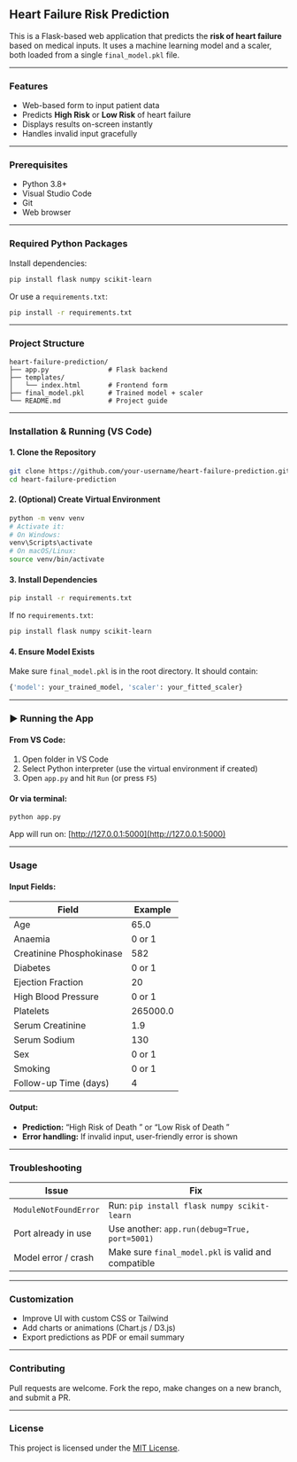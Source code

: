 ##  Heart Failure Risk Prediction

This is a Flask-based web application that predicts the **risk of heart failure** based on medical inputs. It uses a machine learning model and a scaler, both loaded from a single `final_model.pkl` file.

---

###  Features

* Web-based form to input patient data
* Predicts **High Risk** or **Low Risk** of heart failure
* Displays results on-screen instantly
* Handles invalid input gracefully

---

###  Prerequisites

* Python 3.8+
* Visual Studio Code
* Git
* Web browser

---

###  Required Python Packages

Install dependencies:

```bash
pip install flask numpy scikit-learn
```

Or use a `requirements.txt`:

```bash
pip install -r requirements.txt
```

---

###  Project Structure

```
heart-failure-prediction/
├── app.py               # Flask backend
├── templates/
│   └── index.html       # Frontend form
├── final_model.pkl      # Trained model + scaler
└── README.md            # Project guide
```

---

###  Installation & Running (VS Code)

#### 1. Clone the Repository

```bash
git clone https://github.com/your-username/heart-failure-prediction.git
cd heart-failure-prediction
```

#### 2. (Optional) Create Virtual Environment

```bash
python -m venv venv
# Activate it:
# On Windows:
venv\Scripts\activate
# On macOS/Linux:
source venv/bin/activate
```

#### 3. Install Dependencies

```bash
pip install -r requirements.txt
```

If no `requirements.txt`:

```bash
pip install flask numpy scikit-learn
```

#### 4. Ensure Model Exists

Make sure `final_model.pkl` is in the root directory. It should contain:

```python
{'model': your_trained_model, 'scaler': your_fitted_scaler}
```

---

### ▶ Running the App

#### From VS Code:

1. Open folder in VS Code
2. Select Python interpreter (use the virtual environment if created)
3. Open `app.py` and hit `Run` (or press `F5`)

#### Or via terminal:

```bash
python app.py
```

App will run on: [http://127.0.0.1:5000](http://127.0.0.1:5000)

---

###  Usage

#### Input Fields:

| Field                    | Example  |
| ------------------------ | -------- |
| Age                      | 65.0     |
| Anaemia                  | 0 or 1   |
| Creatinine Phosphokinase | 582      |
| Diabetes                 | 0 or 1   |
| Ejection Fraction        | 20       |
| High Blood Pressure      | 0 or 1   |
| Platelets                | 265000.0 |
| Serum Creatinine         | 1.9      |
| Serum Sodium             | 130      |
| Sex                      | 0 or 1   |
| Smoking                  | 0 or 1   |
| Follow-up Time (days)    | 4        |

#### Output:

* **Prediction:** “High Risk of Death ” or “Low Risk of Death ”
* **Error handling:** If invalid input, user-friendly error is shown

---

###  Troubleshooting

| Issue                 | Fix                                                 |
| --------------------- | --------------------------------------------------- |
| `ModuleNotFoundError` | Run: `pip install flask numpy scikit-learn`         |
| Port already in use   | Use another: `app.run(debug=True, port=5001)`       |
| Model error / crash   | Make sure `final_model.pkl` is valid and compatible |

---

###  Customization

* Improve UI with custom CSS or Tailwind
* Add charts or animations (Chart.js / D3.js)
* Export predictions as PDF or email summary

---

###  Contributing

Pull requests are welcome. Fork the repo, make changes on a new branch, and submit a PR.

---

###  License

This project is licensed under the [MIT License](LICENSE).

